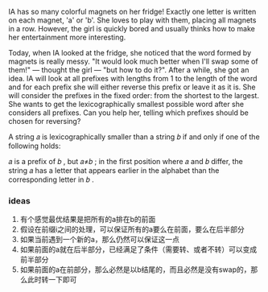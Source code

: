 IA has so many colorful magnets on her fridge! Exactly one letter is written on each magnet, 'a' or 'b'. She loves to
play with them, placing all magnets in a row. However, the girl is quickly bored and usually thinks how to make her
entertainment more interesting.

Today, when IA looked at the fridge, she noticed that the word formed by magnets is really messy. "It would look much
better when I'll swap some of them!" — thought the girl — "but how to do it?". After a while, she got an idea. IA will
look at all prefixes with lengths from 1
to the length of the word and for each prefix she will either reverse this prefix or leave it as it is. She will
consider the prefixes in the fixed order: from the shortest to the largest. She wants to get the lexicographically
smallest possible word after she considers all prefixes. Can you help her, telling which prefixes should be chosen for
reversing?

A string 𝑎
is lexicographically smaller than a string 𝑏
if and only if one of the following holds:

𝑎
is a prefix of 𝑏
, but 𝑎≠𝑏
;
in the first position where 𝑎
and 𝑏
differ, the string 𝑎
has a letter that appears earlier in the alphabet than the corresponding letter in 𝑏
.

### ideas

1. 有个感觉最优结果是把所有的a排在b的前面
2. 假设在前缀i之间的处理，可以保证所有的a要么在前面，要么在后半部分
3. 如果当前遇到一个新的a，那么仍然可以保证这一点
4. 如果前面的a就在后半部分，已经满足了条件（需要转、或者不转）可以变成前半部分
5. 如果前面的a在前部分，那么必然是以b结尾的，而且必然是没有swap的，那么此时转一下即可